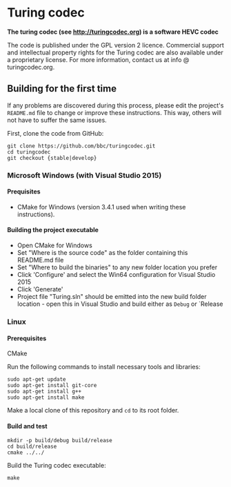 # Turing codec

**The turing codec (see http://turingcodec.org) is a software HEVC codec**

The code is published under the GPL version 2 licence.  Commercial support and intellectual property rights for the Turing codec are also available under a proprietary license. 
For more information, contact us at info @ turingcodec.org.

## Building for the first time

If any problems are discovered during this process, please edit the project's `README.md` file to change or improve these instructions.  This way, others will not have to suffer the same issues.

First, clone the code from GitHub:

```
git clone https://github.com/bbc/turingcodec.git
cd turingcodec
git checkout {stable|develop}
```

### Microsoft Windows (with Visual Studio 2015)
#### Prequisites
  * CMake for Windows (version 3.4.1 used when writing these instructions).

#### Building the project executable
* Open CMake for Windows
 * Set "Where is the source code" as the folder containing this README.md file
 * Set "Where to build the binaries" to any new folder location you prefer
 * Click 'Configure' and select the Win64 configuration for Visual Studio 2015
 * Click 'Generate'
 * Project file "Turing.sln" should be emitted into the new build folder location - open this in Visual Studio and build either as `Debug` or `Release

### Linux
#### Prerequisites
CMake

Run the following commands to install necessary tools and libraries:


```
sudo apt-get update
sudo apt-get install git-core
sudo apt-get install g++
sudo apt-get install make
```

Make a local clone of this repository and `cd` to its root folder.

#### Build and test

```
mkdir -p build/debug build/release
cd build/release
cmake ../../
```

Build the Turing codec executable:

```
make
```
